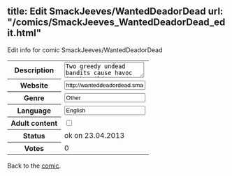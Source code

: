 title: Edit SmackJeeves/WantedDeadorDead
url: "/comics/SmackJeeves_WantedDeadorDead_edit.html"
---
Edit info for comic SmackJeeves/WantedDeadorDead

<form name="comic" action="http://gaepostmail.appengine.com/comic" name="post">
<table class="comicinfo">
<tr>
<th>Description</th><td><textarea name="description">Two greedy undead bandits cause havoc in the wild west until one day a misterious little girl in a weird outfit hires them in order to help her father. Demons, monsters and wild west action! Beware of violence and foul language. Read L--&gt;R Updates: Wednesday and Friday. Comment plz! :3</textarea></td>
</tr>
<tr>
<th>Website</th><td><input type="text" name="url" value="http://wanteddeadordead.smackjeeves.com/comics/"/></td>
</tr>
<tr>
<th>Genre</th><td><input type="text" name="genre" value="Other"/></td>
</tr>
<tr>
<th>Language</th><td><input type="text" name="language" value="English"/></td>
</tr>
<tr>
<th>Adult content</th><td><input type="checkbox" name="adult" value="adult" /></td>
</tr>
<tr>
<th>Status</th><td>ok on 23.04.2013</td>
</tr>
<tr>
<th>Votes</th><td>0</div></td>
</tr>
</table>
</form>

Back to the [comic](/comics/SmackJeeves_WantedDeadorDead.html).
